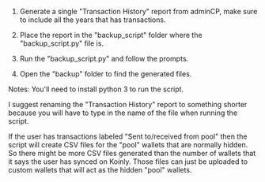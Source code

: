 1. Generate a single "Transaction History" report from adminCP, make sure to include all the years that has transactions.

2. Place the report in the "backup_script" folder where the "backup_script.py" file is.

3. Run the "backup_script.py" and follow the prompts.

4. Open the "backup" folder to find the generated files.

Notes:
You'll need to install python 3 to run the script.

I suggest renaming the "Transaction History" report to something shorter because you will have to type in the name of the file when running the script.

If the user has transactions labeled "Sent to/received from pool" then the script will create CSV files for the "pool" wallets that are normally hidden. So there might be more CSV files generated than the number of wallets that it says the user has synced on Koinly.
Those files can just be uploaded to custom wallets that will act as the hidden "pool" wallets.
